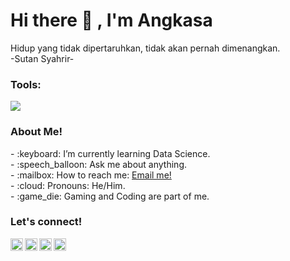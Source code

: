 # <summary><strong>Hi there :wave: , I'm Angkasa</strong></summary>
Hidup yang tidak dipertaruhkan, tidak akan pernah dimenangkan. </br>
-Sutan Syahrir-

### <summary><strong>Tools:</strong></summary>
<p>
    <img src="https://img.shields.io/badge/Text%20Editor-Visual%20Studio%20Code-blue?&logo=visual%20studio%20code&logoColor=blue" />
</p>

### <summary><strong>About Me!</strong></summary>
<p>
    - :keyboard: I’m currently learning Data Science. </br>
    - :speech_balloon: Ask me about anything.</br>
    - :mailbox: How to reach me: <a href="mailto:gilangkasabintang@gmail.com">Email me!</a>  </br>
    - :cloud: Pronouns: He/Him. </br>
    - :game_die: Gaming and Coding are part of me. </br>
<p>
 
### <summary><strong>Let's connect!</strong></summary>
<a href="https://www.instagram.com/bintanggilangkasaa/">
  <img align="left" alt="Goo's Instagram" width="20px" src="https://simpleicons.now.sh/instagram/495f7e" />
</a>
<a href="https://angkasaasemestaa.blogspot.com/">
  <img align="left" alt="Goo's Blog" width="20px" src="https://simpleicons.now.sh/blogger/495f7e" />
</a>
<a href="https://www.spotify.com/angkasaa/">
  <img align="left" alt="Goo's Spotify" width="20px" src="https://simpleicons.now.sh/spotify/495f7e" />
</a>
<a href="https://www.discord.com/angkasaa_./">
  <img align="left" alt="Goo's Discord" width="20px" src="https://simpleicons.now.sh/discord/495f7e" />
</a>

